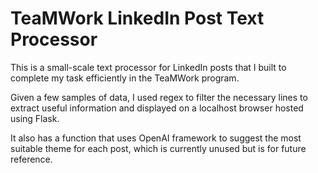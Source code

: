 # TeaMWork LinkedIn Post Text Processor 
This is a small-scale text processor for LinkedIn posts that I built to complete my task efficiently in the TeaMWork program.

Given a few samples of data, I used regex to filter the necessary lines to extract useful information and displayed on a localhost browser hosted using Flask.

It also has a function that uses OpenAI framework to suggest the most suitable theme for each post, which is currently unused but is for future reference.